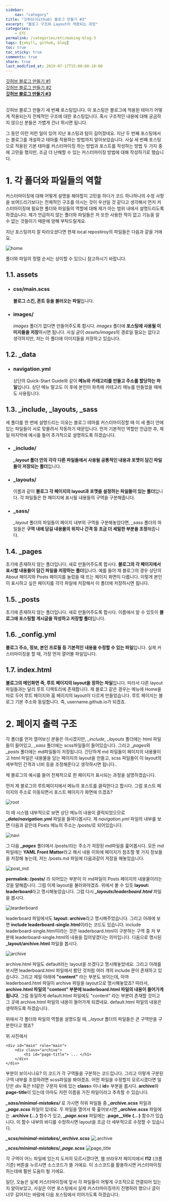 ```yaml
---
sidebar:
    nav: "category"
title: "깃허브(Github) 블로그 만들기 #3"
excerpt: "블로그 구조와 Layout이 적용되는 과정"
categories:
    - ETC
permalink: /categories/etc/making-blog-3
tags: [jekyll, github, blog]
toc: true
toc_sticky: true
comments: true
share: true
last_modified_at: 2019-07-17T15:00:00-10:00
---
```


[깃허브 블로그 만들기 #1](/categories/etc/making-blog-1)<br>
[깃허브 블로그 만들기 #2](/categories/etc/making-blog-2)<br>
**[깃허브 블로그 만들기 #3](/categories/etc/making-blog-3)**

<br>
깃허브 블로그 만들기 세 번째 포스팅입니다. 이 포스팅은 블로그에 적용된 테마가 어떻게 적용되는지 전체적인 구조에 대한 포스팅입니다. 혹시 구조적인 내용에 대해 궁금하지 않으신 분들은 가볍게 건너 뛰시면 됩니다.

그 동안 이런 저런 일이 있어 지난 포스팅과 텀이 길어졌네요. 지난 두 번째 포스팅에서는 블로그를 개설하고 테마를 적용하는 방법까지 알아보았습니다. 사실 세 번째 포스팅으로 적용된 기본 테마를 커스터마이징 하는 방법과 포스트를 작성하는 방법 두 가지 중에 고민을 했지만, 조금 더 난해할 수 있는 커스터마이징 방법에 대해 작성하기로 했습니다.

# 1. 각 폴더와 파일들의 역할
커스터마이징에 대해 어떻게 설명을 해야할지 고민을 하다가 코드 하나하나의 수정 사항을 보여드리기보다는 전체적인 구조를 아시는 것이 우선일 것 같다고 생각해서 먼저 커스터마이징에 필요한 폴더와 파일들의 역할에 대해 제가 아는 범위 내에서 설명드리도록 하겠습니다. 제가 언급하지 않는 폴더와 파일들은 저 또한 사용한 적이 없고 기능을 알 수 없는 것들이기 때문에 양해 부탁드릴게요.

지난 포스팅까지 잘 따라오셨다면 현재 local repostiroy의 파일들은 다음과 같을 거에요.

![home](/assets/images/etc/home1.png)

폴더와 파일의 정렬 순서는 상이할 수 있으니 참고하시기 바랍니다.

## 1.1. assets

- ### css/main.scss
    **블로그 스킨, 폰트 등을 불러오는 파일**입니다.

- ### images/
    *images* 폴더가 없다면 만들어주도록 합시다. *images* 폴더에 **포스팅에 사용될 이미지들을 저장**하시면 됩니다. 사실 굳이 *assets/images*의 경로일 필요는 없다고 생각하지만, 저는 이 폴더에 이미지들을 저장하고 있습니다.

## 1.2. _data

- ### navigation.yml
    상단의 Quick-Start Guide와 같이 **메뉴와 카테고리를 만들고 주소를 할당하는 파일**입니다. 상단 메뉴 말고도 이 후에 본인이 좌측에 카테고리 메뉴를 만들었을    때에도 사용됩니다.

## 1.3. _include, _layouts, _sass
세 폴더를 한 번에 설명드리는 이유는 블로그 테마를 커스터마이징할 때 이 세 폴더 안에 있는 파일들이 서로 맞물려서 작동하기 때문입니다. 먼저 기본적인 역할만 언급한 후, 제일 마지막에 예시를 들어 추가적으로 설명하도록 하겠습니다.

- ### _include/
    ***_layout* 폴더 안의 각각 다른 파일들에서 사용될 공통적인 내용과 포멧이 담긴 파일들이 저장되는 폴더**입니다.

- ### _layouts/
    이름과 같이 **블로그 각 페이지의 layout과 포멧을 설정하는 파일들이 있는 폴더**입니다. 각 파일들은 한 페이지에 표시될 내용들의 구역을 구분해줍니다.

- ### _sass/
    *_layout* 폴더의 파일들이 페이지 내부의 구역을 구분해놓았다면, *_sass* 폴더의 파일들은 **구역 내에 담길 내용물의 위치나 간격 등 조금 더 세밀한 부분을 조정**해줍니다.

## 1.4. _pages
초기에 존재하지 않는 폴더입니다. 새로 만들어주도록 합시다. **블로그의 각 페이지에서 표시할 내용들이 담긴 파일을 저장하는 폴더**입니다. 예를 들어 제 블로그의 경우 상단의 About 페이지와 Posts 페이지를 눌렀을 때 뜨는 페이지 화면이 다릅니다. 이렇게 본인이 표시하고 싶은 페이지를 각각 파일에 저장해서 이 폴더에 저장하시면 됩니다.

## 1.5. _posts
초기에 존재하지 않는 폴더입니다. 새로 만들어주도록 합시다. 이름에서 알 수 있듯이 **블로그에 포스팅할 게시글을 작성하고 저장할 폴더**입니다.

## 1.6. _config.yml
**블로그 주소, 정보, 본인 프로필 등 기본적인 내용을 수정할 수 있는 파일**입니다. 실제 커스터마이징을 할 때, 가장 먼저 열어볼 파일입니다.

## 1.7. index.html
**블로그의 메인화면 즉, 루트 페이지의 layout을 정하는 파일**입니다. 따라서 다른 layout 파일들과는 달리 루트 디렉토리에 존재합니다. 제 블로그 같은 경우는 메뉴에 Home을 따로 두어 루트 페이지와 홈 페이지의 layout이 다르게 만들었습니다. 루트 페이지는 블로그 기본 주소와 동일합니다. 즉, username.github.io가 되겠죠.

# 2. 페이지 출력 구조
각 폴더를 먼저 열어보신 분들은 아시겠지만, *_include*, *_layouts* 폴더에는 html 파일들이 들어있고, *_sass* 폴더에는 scss파일들이 들어있습니다. 그리고 *_pages*와 *_posts* 폴더에는 md파일들이 저장됩니다. 간단하게 md 파일들이 페이지의 내용물이고 html 파일은 내용물을 담는 페이지의 layout을 만들고, scss 파일들이 이 layout의 세부적인 간격과 너비 등을 조정해준다고 생각하시면 됩니다..

제 블로그의 예시를 들어 전체적으로 한 페이지가 표시되는 과정을 설명하겠습니다.

먼저 제 블로그의 루트페이지에서 메뉴의 포스트를 클릭한다고 합시다. 그럼 포스트 페이지의 주소로 이동되면서 포스트 페이지가 화면에 뜨겠죠?

![root](/assets/images/etc/root.png)

이 때 시스템 내부적으로 보면 상단 메뉴의 내용이 클릭되었으므로 ***_data*/*navigation.yml*** 파일을 들여다봅시다. 제 *navigation.yml* 파일의 내부를 보면 다음과 같은데 Posts 메뉴의 주소는 /posts/로 되어있습니다.

![navi](/assets/images/etc/navi.png)

그 다음 ***_pages*** 폴더에서 /posts/라는 주소가 저장된 md파일을 훑어봅시다. 모든 md파일에는 **YAML Front Matter**라고 해서 내용 이외에 페이지가 참조할 몇 가지 정보들을 저장해 놓는데, 저는 /posts.md 파일에 다음과같이 저장을 해놓았습니다.

![post_md](/assets/images/etc/post_md.png)

**permalink: /posts/** 라 되어있는 부분이 이 md파일이 Posts 페이지의 내용물이라는 것을 말해줍니다. 그럼 이제 layout을 불러와야겠죠. 위에서 볼 수 있듯 **layout: leaderboard**라고 명시해놓았습니다. 그럼 다시 ***_layouts*/*leaderboard.html*** 파일을 봅시다.

![learderboard](/assets/images/etc/leaderboard.png)

leaderboard 파일에서도 **layout: archive**라고 명시해주었습니다. 그리고 아래에 보면 **include leaderboard-single.html**이라는 코드도 있습니다. include leaderboard-single.html이라는 것은 leaderboard.html이 구분하는 구역 중 저 부분에 leaderboard-single.html의 내용을 집어넣겠다는 의미입니다. 다음으로 명시된 **_layout/archive.html** 파일을 봅시다.

![archive](/assets/images/etc/archive.png)

archive.html 파일도 default라는 layout을 쓰겠다고 명시해놓았네요. 그리고 아래를 보시면 leaderboard.html 파일에서 봤던 것처럼 여러 개의 include 문이 존재하고 있습니다. 그리고 제일 아래에 **"content"** 라는 부분도 보이는데, 아까 leaderboard.html 파일이 archive 파일을 layout으로 명시해놓았죠? 따라서, **archive.html 파일의 "content" 부분에 leaderboard.html 파일의 내용이 들어가게 됩니다**. 그럼 동일하게 default.html 파일에도 "content" 라는 부분이 존재할 것이고 그 곳에 archive.html 파일의 내용이 들어가게 되겠네요. default.html 파일의 내용은 생략하도록 하겠습니다.

위에서 각 폴더와 파일의 역할을 설명드릴 때, *_layout* 폴더의 파일들은 큰 구역만을 구분한다고 했죠?

위 사진에서

    <div id="main" role="main">
        <div class="archive">
            <h1 id="page-title"> ... </h1>
        </div>
    </div>

부분이 보이시나요? 이 코드가 각 구역들을 구분하는 코드입니다. 그리고 이렇게 구분된 구역 내부를 조정하려면 scss파일을 봐야겠죠. 어떤 파일을 수정할지 모르시겠다면 일단은 div 혹은 h1같은 구분자 뒤에 있는 **class=** 이나 **id=** 부분을 봅시다. **archive**와 **page-title**이 있는데 아마도 저런 이름을 가진 파일이라고 추측할 수 있습니다.

***_sass/minimal-mistakes/*** 로 가시면 하위 파일들 중 ***_archive.scss*** 파일과  ***_page.scss*** 파일이 있네요. 두 파일을 열어서 쭉 훑어보시면 ***_archive.scss*** 파일에는 **.archive {...}** 함수가 있고, ***_page.scss*** 파일에는 **.page__title {...}** 함수가 있습니다. 이 함수 내부의 바디를 수정하시면 layout을 조금 더 세부적으로 수정할 수 있습니다.

***_scss/minimal-mistakes/_archive.scss***
![.archive](/assets/images/etc/archive_code1.png)

***_scss/minimal-mistakes/_page.scss***
![page_title](/assets/images/etc/page__title.png)


각 구역이 어느 파일에 있는지 도저히 모르시겠다면, 웹 브라우저 페이지에서 **f12** (크롬 기준) 버튼을 누르시면 소스코드가 뜰 거에요. 이 소스코드를 활용하시면 커스터마이징 하는데에 훨씬 도움이 될 거에요.

일단, 오늘은 실제 커스터마이징에 앞서 각 파일들이 어떻게 구조적으로 연결되어 있는지 알아보았고, 사실은 이번 포스팅에서 실제 커스터마이징까지 진행하려 했으나 글이 너무 길어지는 바람에 다음 포스팅에서 이어가도록 하겠습니다.